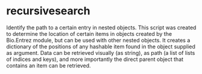 # recursivesearch

Identify the path to a certain entry in nested objects. This script was created to determine the location of certain items in objects created by the Bio.Entrez module, but can be used with other nested objects. It creates a dictionary of the positions of any hashable item found in the object supplied as argument. Data can be retrieved visually (as string), as path (a list of lists of indices and keys), and more importantly the direct parent object that contains an item can be retrieved.
